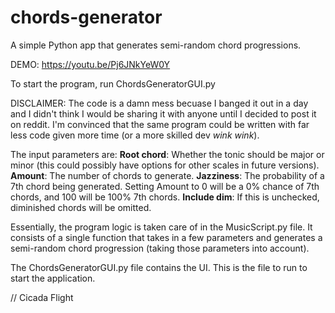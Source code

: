# chords-generator
A simple Python app that generates semi-random chord progressions.

DEMO: https://youtu.be/Pj6JNkYeW0Y

To start the program, run ChordsGeneratorGUI.py

DISCLAIMER: The code is a damn mess becuase I banged it out in a day and 
I didn't think I would be sharing it with anyone until I decided to post 
it on reddit. I'm convinced that the same program could be written with 
far less code given more time (or a more skilled dev *wink wink*).

The input parameters are:
**Root chord**: Whether the tonic should be major or minor (this could 
possibly have options for other scales in future versions). 
**Amount**: The number of chords to generate.
**Jazziness**: The probability of a 7th chord being generated. Setting Amount 
to 0 will be a 0% chance of 7th chords, and 100 will be 100% 7th chords.
**Include dim**: If this is unchecked, diminished chords will be omitted.

Essentially, the program logic is taken care of in the MusicScript.py file.
It consists of a single function that takes in a few parameters and
generates a semi-random chord progression (taking those parameters
into account).

The ChordsGeneratorGUI.py file contains the UI. This is the file to run 
to start the application.

// Cicada Flight
